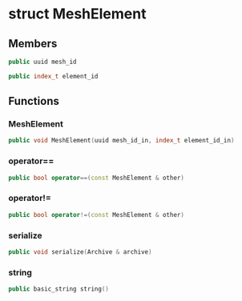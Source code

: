 # struct MeshElement


## Members

```cpp
public uuid mesh_id

```

```cpp
public index_t element_id

```



## Functions

### MeshElement

```cpp
public void MeshElement(uuid mesh_id_in, index_t element_id_in)
```


### operator==

```cpp
public bool operator==(const MeshElement & other)
```


### operator!=

```cpp
public bool operator!=(const MeshElement & other)
```


### serialize

```cpp
public void serialize(Archive & archive)
```


### string

```cpp
public basic_string string()
```




